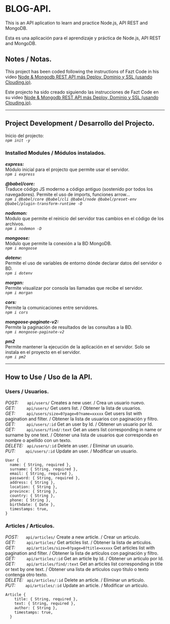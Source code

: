 # BLOG-API.

This is an API aplication to learn and practice Node.js, API REST and MongoDB.

Esta es una aplicación para el aprendizaje y práctica de Node.js, API REST and MongoDB.

## Notes / Notas.

This project has been coded following the instructions of Fazt Code in his video [Node & Mongodb REST API más Deploy, Dominio y SSL (usando Clouding.io)](https://www.youtube.com/watch?v=HEx2lVokPu0).

Este projecto ha sido creado siguiendo las instrucciones de Fazt Code en su video [Node & Mongodb REST API más Deploy, Dominio y SSL (usando Clouding.io)](https://www.youtube.com/watch?v=HEx2lVokPu0).

---

## Project Development / Desarrollo del Projecto.

Inicio del projecto:  
_`npm init -y`_

### Installed Modules / Módulos instalados.

**_express:_**  
Módulo inicial para el projecto que permite usar el servidor.  
_`npm i express`_

**_@babel/core:_**  
Traduce código JS moderno a código antiguo (sostenido por todos los navegadores). Permite el uso de imports, funciones arrow...  
_`npm i @babel/core @babel/cli @babel/node @babel/preset-env @babel/plugin-transform-runtime -D`_

**_nodemon:_**  
Modulo que permite el reinicio del servidor tras cambios en el código de los archivos.  
_`npm i nodemon -D`_

**_mongoose:_**  
Módulo que permite la conexión a la BD MongoDB.  
_`npm i mongoose`_

**_dotenv:_**  
Permite el uso de variables de entorno dónde declarar datos del servidor o BD.  
_`npm i dotenv`_

**_morgan:_**  
Permite visualizar por consola las llamadas que recibe el servidor.  
_`npm i morgan`_

**_cors:_**  
Permite la comunicaciones entre servidores.  
_`npm i cors`_  

**_mongoose-paginate-v2:_**  
Permite la paginación de resultados de las consultas a la BD.  
_`npm i mongoose-paginate-v2`_  

**_pm2_**  
Permite mantener la ejecución de la aplicación en el servidor. Solo se instala en el proyecto en el servidor.  
_`npm i pm2`_  

---

## How to Use / Uso de la API.

### Users / Usuarios.

_POST:_ &nbsp; &nbsp; &nbsp; `api/users/` Creates a new user. / Crea un usuario nuevo.  
_GET:_ &nbsp; &nbsp; &nbsp; &nbsp; `api/users/` Get users list. / Obtener la lista de usuarios.  
_GET:_ &nbsp; &nbsp; &nbsp; &nbsp; `api/users/size=0?page=0?name=xxxxx` Get users list with pagination and filter. / Obtener la lista de usuarios con paginación y filtro.  
_GET:_ &nbsp; &nbsp; &nbsp; &nbsp; `api/users/:id` Get an user by Id. / Obtener un usuario por Id.  
_GET:_ &nbsp; &nbsp; &nbsp; &nbsp; `api/users/find/:text` Get an users list corresponding in name or surname by one text. / Obtener una lista de usuarios que corresponda en nombre o apellido con un texto.  
_DELETE:_ &nbsp; `api/users/:id` Delete an user. / Eliminar un usuario.  
_PUT:_ &nbsp; &nbsp; &nbsp; &nbsp;`api/users/:id` Update an user. / Modificar un usuario.

```
User {
  name: { String, required },
  surname: { String, required },
  email: { String, required },
  password: { String, required },
  address: { String },
  location: { String },
  province: { String },
  country: { String },
  phone: { String },
  birthdate: { Date },
  timestamps: true,
}
```

### Articles / Articulos.

_POST:_ &nbsp;  &nbsp; &nbsp;`api/articles/` Create a new article. / Crear un articulo.  
_GET:_ &nbsp; &nbsp; &nbsp; &nbsp; `api/articles/` Get articles list. / Obtener la lista de articulos.  
_GET:_ &nbsp; &nbsp; &nbsp; &nbsp; `api/articles/size=0?page=0?title=xxxxx` Get articles list with pagination and filter. / Obtener la lista de artículos con paginación y filtro.  
_GET:_ &nbsp; &nbsp; &nbsp; &nbsp; `api/articles/:id` Get an article by Id. / Obtener un articulo por Id.  
_GET:_ &nbsp; &nbsp; &nbsp; &nbsp; `api/articles/find/:text` Get an articles list corresponding in title or text by one text. / Obtener una lista de articulos cuyo titulo o texto contenga otro texto.  
_DELETE:_ &nbsp; `api/articles/:id` Delete an article. / Eliminar un articulo.  
_PUT:_ &nbsp; &nbsp; &nbsp; &nbsp;`api/articles/:id` Update an article. / Modificar un articulo.

```
Article {
    title: { String, required },
    text: { String, required },
    author: { String },
    timestamps: true,
  }
```
